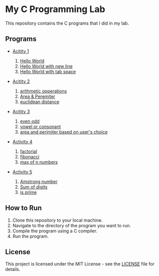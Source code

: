 # My C Programming Lab

This repository contains the C programs that I did in my lab.

## Programs

- [Acitity 1](/Activity%201/)
    1. [Hello World](/Activity%201/1%20program%20to%20print%20hello%20world.c)
    2. [Hello World with new line](/Activity%201/2%20program%20to%20print%20hello%20world%20with%20new%20line.c)
    3. [Hello World with tab space](/Activity%201/3%20program%20to%20print%20hello%20world%20with%20tab%20sapace.c)
    
- [Acitity 2](/Activity%202/)
    1. [arithmetic opperations](/Activity%202/opperations.c)
    2. [Area & Peremiter](/Activity%202/area_peremeter.c)
    3. [euclidean distance](/Activity%202/euclide.c)
- [Acitity 3](/Activity%203/)
    1. [even odd](/Activity%203/evenodd.c)
    1. [vowel or consonant](/Activity%203/vowel.c)
    1. [area and perimiter based on user's choice](/Activity%203/menu.c)
- [Activity 4](/Activity%204/)
    1. [factorial](/Activity%204/factorialusingfor.c)
    1. [fibonacci](/Activity%204/fibo.c)
    1. [max of n numbers](/Activity%204/max_in_n.c)
- [Activity 5](/Activity%205/)
    1. [Amstrong number](/Activity%205/amstrong.c)
    1. [Sum of digits](/Activity%205/sumOfDigits.c)
    1. [is prime](/Activity%205/whileisprime.c)
## How to Run

1. Clone this repository to your local machine.
2. Navigate to the directory of the program you want to run.
3. Compile the program using a C compiler.
4. Run the program.

## License

This project is licensed under the MIT License - see the [LICENSE](./LICENSE) file for details.
